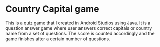 # Country Capital game
This is a quiz game that I created in Android Studios using Java. It is a question answer game where user answers correct capitals or country name from a set of questions. The score is counted accordingly and the game finishes after a certain number of questions.

